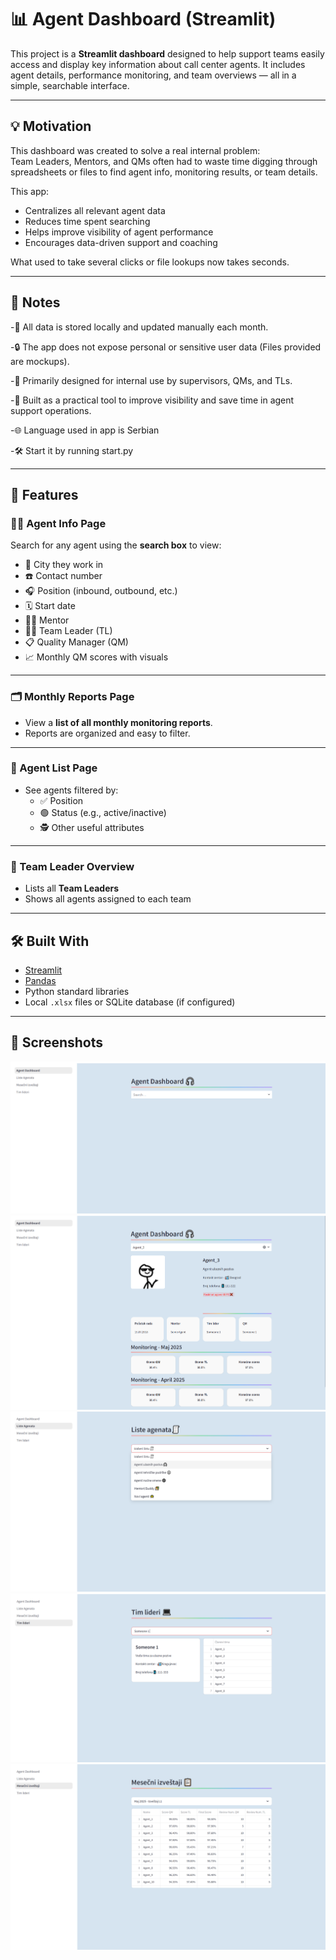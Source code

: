 # 📊 Agent Dashboard (Streamlit)

This project is a **Streamlit dashboard** designed to help support teams easily access and display key information about call center agents. 
It includes agent details, performance monitoring, and team overviews — all in a simple, searchable interface.

---

## 💡 Motivation

This dashboard was created to solve a real internal problem:  
Team Leaders, Mentors, and QMs often had to waste time digging through spreadsheets or files to find agent info, monitoring results, or team details.

This app:
- Centralizes all relevant agent data  
- Reduces time spent searching  
- Helps improve visibility of agent performance  
- Encourages data-driven support and coaching  

What used to take several clicks or file lookups now takes seconds.

---
## 📝 Notes

-💾 All data is stored locally and updated manually each month.

-🔒 The app does not expose personal or sensitive user data (Files provided are mockups).

-🧪 Primarily designed for internal use by supervisors, QMs, and TLs.

-🎯 Built as a practical tool to improve visibility and save time in agent support operations.

-🌐 Language used in app is Serbian

-🛠️ Start it by running start.py

---

## 🚀 Features

### 🧑‍💼 Agent Info Page
Search for any agent using the **search box** to view:
- 📍 City they work in  
- ☎️ Contact number  
- 🎧 Position (inbound, outbound, etc.)  
- 🗓️ Start date  
- 🧑‍🏫 Mentor  
- 👨‍💼 Team Leader (TL)  
- 📋 Quality Manager (QM)  
- 📈 Monthly QM scores with visuals  

---

### 🗂️ Monthly Reports Page
- View a **list of all monthly monitoring reports**.
- Reports are organized and easy to filter.

---

### 🧮 Agent List Page
- See agents filtered by:
  - ✅ Position
  - 🟢 Status (e.g., active/inactive)
  - 🕵️ Other useful attributes

---

### 👥 Team Leader Overview
- Lists all **Team Leaders**
- Shows all agents assigned to each team

---


## 🛠️ Built With

- [Streamlit](https://streamlit.io/)
- [Pandas](https://pandas.pydata.org/)
- Python standard libraries
- Local `.xlsx` files or SQLite database (if configured)

---

## 📸 Screenshots


![Agent Search Page](screenshots/main_page.png)
![Agent Info Page](screenshots/agent_info.png)
![Agent List Page](screenshots/agent_lists.png)
![TL page](screenshots/teams_and_tls.png)
![Monitoring Reports Page](screenshots/monthly_reports.png)
